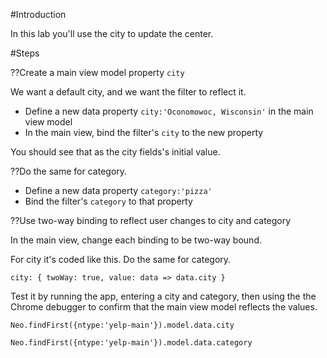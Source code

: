 #Introduction

In this lab you'll use the city to update the center.

#Steps

??Create a main view model property `city`

We want a default city, and we want the filter to reflect it.

- Define a new data property `city:'Oconomowoc, Wisconsin'` in the main view model
- In the main view, bind the filter's `city` to the new property

You should see that as the city fields's initial value.

??Do the same for category.

- Define a new data property `category:'pizza'`
- Bind the filter's `category` to that property

??Use two-way binding to reflect user changes to city and category

In the main view, change each binding to be two-way bound.

For city it's coded like this. Do the same for category.

    city: { twoWay: true, value: data => data.city }

Test it by running the app, entering a city and category, then using the 
the Chrome debugger to confirm that the main view model reflects the values.

    Neo.findFirst({ntype:'yelp-main'}).model.data.city

    Neo.findFirst({ntype:'yelp-main'}).model.data.category



